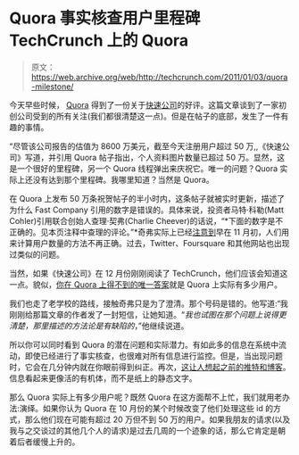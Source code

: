 # Quora 事实核查用户里程碑 TechCrunch 上的 Quora

> 原文：<https://web.archive.org/web/http://techcrunch.com/2011/01/03/quora-milestone/>

今天早些时候， [Quora](https://web.archive.org/web/20230202233848/http://quora.com/) 得到了一份关于[快速公司](https://web.archive.org/web/20230202233848/http://www.fastcompany.com/1713096/innovation-agents-charlie-cheever-co-founder-quora)的好评。这篇文章谈到了一家初创公司受到的所有关注(我们都很清楚这一点)。但是在帖子的底部，发生了一件有趣的事情。

“尽管该公司报告的估值为 8600 万美元，截至今天注册用户超过 50 万,,《快速公司》写道，并引用 Quora 帖子指出，个人资料图片数量已超过 50 万。显然，这是一个很好的里程碑，另一个 Quora 线程弹出来庆祝它。唯一的问题？Quora 实际上还没有达到那个里程碑。我哪里知道？当然是 Quora。

在 Quora 上发布 50 万条祝贺帖子的半小时内，这条帖子就被实时更新，描述了为什么 Fast Company 引用的数字是错误的。具体来说，投资者马特·科勒(Matt Cohler)引用联合创始人查理·契弗(Charlie Cheever)的话说，“*下面的数字是不正确的。见本页注释中查理的评论。”*奇弗实际上已经[注意到](https://web.archive.org/web/20230202233848/http://www.quora.com/How-many-people-use-Quora/talk)早在 11 月初，人们用来计算用户数量的方法不再正确。过去，Twitter、Foursquare 和其他网站也出现过类似的问题。

当然，如果《快速公司》在 12 月份刚刚阅读了 TechCrunch，他们应该会知道这一点。貌似，[你在 Quora 上得不到的唯一答案](https://web.archive.org/web/20230202233848/https://techcrunch.com/2010/12/03/quora/)就是 Quora 上实际有多少用户。

我们也走了老学校的路线，接触奇弗只是为了澄清。那个号码是错的。他写道:“我刚刚给那篇文章的作者发了一封短信，让她知道。“*我也试图在那个问题上说得更清楚，那里描述的方法论是有缺陷的*，”他继续说道。

所以你可以同时看到 Quora 的潜在问题和实际潜力。有如此多的信息在系统中流动，即使已经进行了事实核查，也很难对所有信息进行监控。但是，当出现问题时，它会在几分钟内就在你眼前得到纠正。再次，[这让人想起之前的推特和博客](https://web.archive.org/web/20230202233848/https://techcrunch.com/2010/12/28/quora-blogging/)。信息看起来更像活的有机体，而不是纸上的静态文字。

那么 Quora 实际上有多少用户呢？既然 Quora 在这方面帮不上忙，我们就用老办法:演绎。如果你认为 Quora 在 10 月份的某个时候改变了他们处理这些 id 的方式，那么他们现在可能有超过 20 万但不到 50 万的用户。如果我朋友的请求(以及我与之交谈过的其他几个人的请求)是过去几周的一个迹象的话，那么它肯定是朝着后者缓慢上升的。